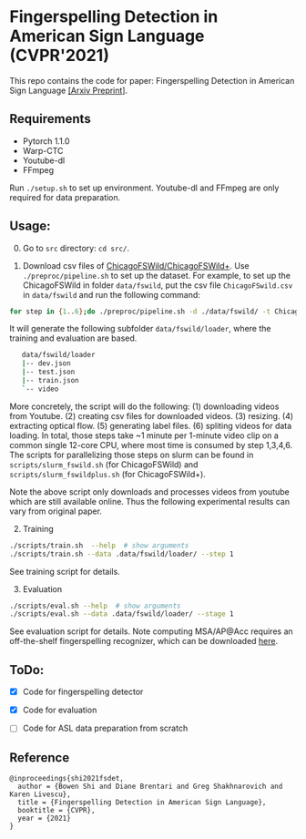 # Fingerspelling Detection in American Sign Language (CVPR'2021)
This repo contains the code for paper: Fingerspelling Detection in American Sign Language [[Arxiv Preprint]](https://arxiv.org/abs/2104.01291).


## Requirements
* Pytorch 1.1.0
* Warp-CTC
* Youtube-dl
* FFmpeg

Run `./setup.sh` to set up environment. Youtube-dl and FFmpeg are only required for data preparation.

## Usage:
0. Go to `src` directory: `cd src/`.

1. Download csv files of [ChicagoFSWild/ChicagoFSWild+](https://drive.google.com/file/d/1rDahGBMj0v-28mxyHJiZRwiFbhWF9PN_/view?usp=sharing). Use `./preproc/pipeline.sh` to set up the dataset. For example, to set up the ChicagoFSWild in folder `data/fswild`, put the csv file `ChicagoFSwild.csv` in `data/fswild` and run the following command:

```sh
for step in {1..6};do ./preproc/pipeline.sh -d ./data/fswild/ -t ChicagoFSWild -s $step;done
```

It will generate the following subfolder `data/fswild/loader`, where the training and evaluation are based. 

```sh
   data/fswild/loader
   |-- dev.json
   |-- test.json
   |-- train.json
   `-- video
```

More concretely, the script will do the following: (1) downloading videos from Youtube. (2) creating csv files for downloaded videos. (3) resizing. (4) extracting optical flow. (5) generating label files. (6) spliting videos for data loading. In total, those steps take ~1 minute per 1-minute video clip on a common single 12-core CPU, where most time is consumed by step 1,3,4,6. The scripts for parallelizing those steps on slurm can be found in `scripts/slurm_fswild.sh` (for ChicagoFSWild) and `scripts/slurm_fswildplus.sh` (for ChicagoFSWild+). 

Note the above script only downloads and processes videos from youtube which are still available online. Thus the following experimental results can vary from original paper.

2.  Training
```sh
./scripts/train.sh  --help  # show arguments
./scripts/train.sh --data .data/fswild/loader/ --step 1
```
See training script for details.

3. Evaluation
```sh
./scripts/eval.sh --help  # show arguments
./scripts/eval.sh --data .data/fswild/loader/ --stage 1
```
See evaluation script for details. Note computing MSA/AP@Acc requires an off-the-shelf fingerspelling recognizer, which can be downloaded [here](https://drive.google.com/file/d/1M4hdgZNlEVqkRZW75ItWg0seReq7GGAq/view?usp=sharing).

## ToDo:
- [x] Code for fingerspelling detector
- [x] Code for evaluation
- [ ] Code for ASL data preparation from scratch


## Reference

    @inproceedings{shi2021fsdet,
      author = {Bowen Shi and Diane Brentari and Greg Shakhnarovich and Karen Livescu},
      title = {Fingerspelling Detection in American Sign Language},
      booktitle = {CVPR},
      year = {2021}
    }
